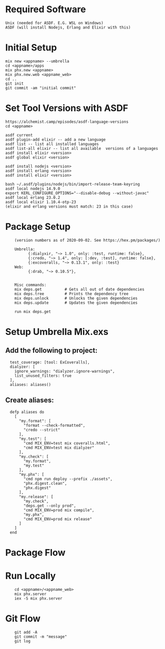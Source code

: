 # Required Software

    Unix (needed for ASDF. E.G. WSL on Windows)
    ASDF (will install Nodejs, Erlang and Elixir with this)

# Initial Setup

    mix new <appname> --umbrella 
    cd <appname>/apps 
    mix phx.new <appname> 
    mix phx.new.web <appname_web> 
    cd .. 
    git init 
    git commit -am "initial commit"



# Set Tool Versions with ASDF

    https://alchemist.camp/episodes/asdf-language-versions 
    cd <appname>

    asdf current 
    asdf plugin-add elixir -- add a new language 
    asdf list -- list all installed languages 
    asdf list-all elixir -- list all available  versions of a languages 
    asdf install elixir <version> 
    asdf global elixir <version>

    asdf install nodejs <version> 
    asdf install erlang <version> 
    asdf install elixir <version>

    bash ~/.asdf/plugins/nodejs/bin/import-release-team-keyring 
    asdf local nodejs 14.9.0 
    export KERL_CONFIGURE_OPTIONS="--disable-debug --without-javac" 
    asdf local erlang 23.0.2 
    asdf local elixir 1.10.4-otp-23 
    (elixir and erlang versions must match: 23 in this case)




# Package Setup

		(version numbers as of 2020-09-02. See https://hex.pm/packages/)
		 
		Umbrella: 
			  {:dialyxir, "~> 1.0", only: :test, runtime: false}, 
			  {:credo, "~> 1.4", only: [:dev, :test], runtime: false}, 
			  {:excoveralls, "~> 0.13.1", only: :test} 
		Web:
			  {:drab, "~> 0.10.5"},


		Misc commands: 
		mix deps.get          # Gets all out of date dependencies 
		mix deps.tree         # Prints the dependency tree 
		mix deps.unlock       # Unlocks the given dependencies 
		mix deps.update       # Updates the given dependencies

		run mix deps.get




# Setup Umbrella Mix.exs

## Add the following to project:
      test_coverage: [tool: ExCoveralls],
      dialyzer: [
        ignore_warnings: "dialyzer.ignore-warnings",
        list_unused_filters: true
      ],
      aliases: aliases()

## Create aliases:
	  defp aliases do 
		[ 
		  "my.format": [ 
			"format --check-formatted", 
			"credo --strict" 
		  ], 
		  "my.test": [ 
			"cmd MIX_ENV=test mix coveralls.html", 
			"cmd MIX_ENV=test mix dialyzer" 
		  ], 
		  "my.check": [ 
			"my.format", 
			"my.test" 
		  ], 
		  "my.phx": [
			"cmd npm run deploy --prefix ./assets", 
			"phx.digest.clean", 
			"phx.digest" 
		  ],
		  "my.release": [ 
			"my.check", 
			"deps.get --only prod", 
			"cmd MIX_ENV=prod mix compile", 
			"my.phx",
			"cmd MIX_ENV=prod mix release" 
		  ] 
		] 
	  end



# Package Flow




# Run Locally
		cd <appname>/<appname_web> 
		mix phx.server 
		iex -S mix phx.server


# Git Flow
		git add -A 
		git commit -m "message" 
		git log
